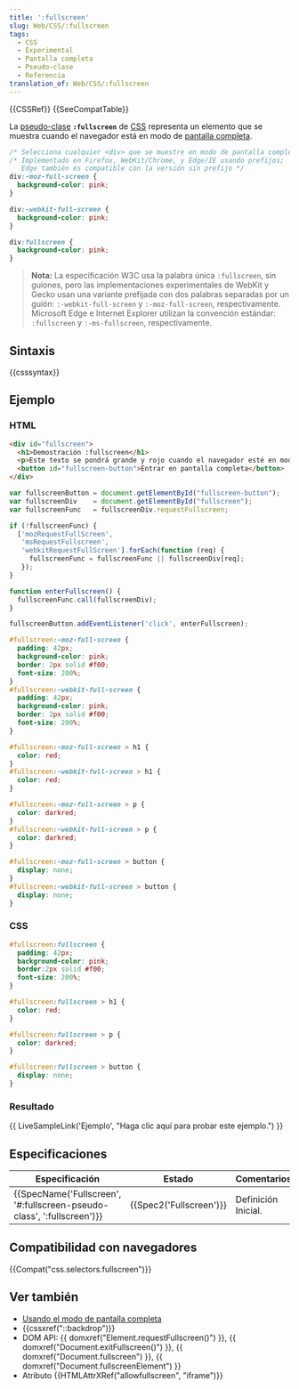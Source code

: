 ```yaml
---
title: ':fullscreen'
slug: Web/CSS/:fullscreen
tags:
  - CSS
  - Experimental
  - Pantalla completa
  - Pseudo-clase
  - Referencia
translation_of: Web/CSS/:fullscreen
---
```


{{CSSRef}} {{SeeCompatTable}}

La [pseudo-clase](/es/docs/Web/CSS/Pseudo-classes) **`:fullscreen`** de [CSS](/es/docs/Web/CSS) representa un elemento que se muestra cuando el navegador está en modo de [pantalla completa](/es/docs/Web/API/Fullscreen_API).

```css
/* Selecciona cualquier <div> que se muestre en modo de pantalla completa */
/* Implementado en Firefox, WebKit/Chrome, y Edge/IE usando prefijos;
   Edge también es compatible con la versión sin prefijo */
div:-moz-full-screen {
  background-color: pink;
}

div:-webkit-full-screen {
  background-color: pink;
}

div:fullscreen {
  background-color: pink;
}
```

> **Nota:** La especificación W3C usa la palabra única `:fullscreen`, sin guiones, pero las implementaciones experimentales de WebKit y Gecko usan una variante prefijada con dos palabras separadas por un guión: `:-webkit-full-screen` y `:-moz-full-screen`, respectivamente. Microsoft Edge e Internet Explorer utilizan la convención estándar: `:fullscreen` y `:-ms-fullscreen`, respectivamente.

## Sintaxis

{{csssyntax}}

## Ejemplo

### HTML

```html
<div id="fullscreen">
  <h1>Demostración :fullscreen</h1>
  <p>Este texto se pondrá grande y rojo cuando el navegador esté en modo de pantalla completa.</p>
  <button id="fullscreen-button">Entrar en pantalla completa</button>
</div>
```

```js hidden
var fullscreenButton = document.getElementById("fullscreen-button");
var fullscreenDiv    = document.getElementById("fullscreen");
var fullscreenFunc   = fullscreenDiv.requestFullscreen;

if (!fullscreenFunc) {
  ['mozRequestFullScreen',
   'msRequestFullscreen',
   'webkitRequestFullScreen'].forEach(function (req) {
     fullscreenFunc = fullscreenFunc || fullscreenDiv[req];
   });
}

function enterFullscreen() {
  fullscreenFunc.call(fullscreenDiv);
}

fullscreenButton.addEventListener('click', enterFullscreen);
```

```css hidden
#fullscreen:-moz-full-screen {
  padding: 42px;
  background-color: pink;
  border: 2px solid #f00;
  font-size: 200%;
}
#fullscreen:-webkit-full-screen {
  padding: 42px;
  background-color: pink;
  border: 2px solid #f00;
  font-size: 200%;
}

#fullscreen:-moz-full-screen > h1 {
  color: red;
}
#fullscreen:-webkit-full-screen > h1 {
  color: red;
}

#fullscreen:-moz-full-screen > p {
  color: darkred;
}
#fullscreen:-webkit-full-screen > p {
  color: darkred;
}

#fullscreen:-moz-full-screen > button {
  display: none;
}
#fullscreen:-webkit-full-screen > button {
  display: none;
}
```

### CSS

```css
#fullscreen:fullscreen {
  padding: 42px;
  background-color: pink;
  border:2px solid #f00;
  font-size: 200%;
}

#fullscreen:fullscreen > h1 {
  color: red;
}

#fullscreen:fullscreen > p {
  color: darkred;
}

#fullscreen:fullscreen > button {
  display: none;
}
```

### Resultado

{{ LiveSampleLink('Ejemplo', "Haga clic aquí para probar este ejemplo.") }}

## Especificaciones

| Especificación                                                                               | Estado                           | Comentarios         |
| -------------------------------------------------------------------------------------------- | -------------------------------- | ------------------- |
| {{SpecName('Fullscreen', '#:fullscreen-pseudo-class', ':fullscreen')}} | {{Spec2('Fullscreen')}} | Definición Inicial. |

## Compatibilidad con navegadores

{{Compat("css.selectors.fullscreen")}}

## Ver también

- [Usando el modo de pantalla completa](/es/docs/Web/API/Fullscreen_API)
- {{cssxref("::backdrop")}}
- DOM API: {{ domxref("Element.requestFullscreen()") }}, {{ domxref("Document.exitFullscreen()") }}, {{ domxref("Document.fullscreen") }}, {{ domxref("Document.fullscreenElement") }}
- Atributo {{HTMLAttrXRef("allowfullscreen", "iframe")}}
